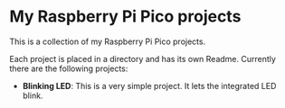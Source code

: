 # My Raspberry Pi Pico projects

This is a collection of my Raspberry Pi Pico projects.

Each project is placed in a directory and has its own Readme. Currently there 
are the following projects: 

- **Blinking LED**: This is a very simple project. It lets the integrated LED 
blink.
